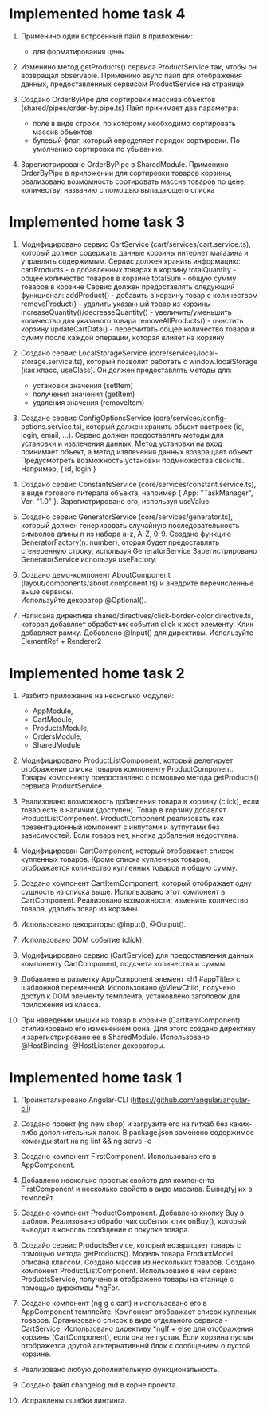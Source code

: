 # Implemented home task 4
1. Применино один встроенный пайп в приложении: 
    - для форматирования цены

2. Изменино метод getProducts() сервиса ProductService так, чтобы он возвращал observable. 
   Применино async пайп для отображения данных, предоставленных сервисом ProductService на странице.

3. Создано OrderByPipe для сортировки массива объектов (shared/pipes/order-by.pipe.ts)
   Пайп принимает два параметра: 
   - поле в виде строки, по которому необходимо сортировать массив объектов
   - булевый флаг, который определяет порядок сортировки. По умолчанию сортировка по убыванию.

4. Зарегистрировано OrderByPipe в SharedModule.
   Применино OrderByPipe в приложении для сортировки товаров корзины, 
   реализовано возмомность сортировать массив товаров по цене, количеству, названию 
   c помощью выпадающего списка


# Implemented home task 3
1. Модифицировано сервис CartService (cart/services/cart.service.ts), который должен содержать данные корзины интернет магазина и управлять содержимым.
    Сервис должен хранить информацию: 
        cartProducts - о добавленных товарах в корзину
        totalQuantity - общее количество товаров в корзине
        totalSum - общую сумму товаров в корзине
    Сервис должен предоставлять следующий функционал:
        addProduct() - добавить в корзину товар с количеством
        removeProduct() - удалить указанный товар из корзины
        increaseQuantity()/decreaseQuantity() - увеличить/уменьшить количество для указаного товара
        removeAllProducts() - очистить корзину
        updateCartData() - пересчитать общее количество товара и сумму после каждой операции, которая влияет на корзину
2. Создано сервис LocalStorageService (core/services/local-storage.service.ts), который позволит работать 
   с window.localStorage (как класс, useClass). 
   Он должен предоставлять методы для:
    - установки значения (setItem)
    - получения значения (getItem)
    - удаления значения (removeItem)

3. Создано сервис ConfigOptionsService (core/services/config-options.service.ts), который должен хранить объект настроек (id, login, email, ...).
   Сервис должен предоставлять методы для установки и извлечения данных. Метод установки на вход принимает объект,
   а метод извлечения данных возвращает объект. Предусмотреть возможность установки подмножества свойств.
   Например, { id, login } 

4. Создано сервис ConstantsService (core/services/constant.service.ts), в виде готового литерала объекта,
   например { App: "TaskManager", Ver: "1.0" }. Зарегистрировано его, используя useValue.

5. Создано сервис GeneratorService (core/services/generator.ts), который должен генерировать случайную последовательность символов длины n 
   из набора a-z, A-Z, 0-9. Создано функцию GeneratorFactory(n: number), оторая будет предоставлять сгенеренную строку, используя GeneratorService
   Зарегистрировано GeneratorService используя useFactory. 

6. Создано демо-компонент AboutComponent (layout/components/about.component.ts) и внедрите перечисленные выше сервисы.  
   Используйте декоратор @Optional().

8. Написана директива shared/directives/click-border-color.directive.ts, которая добавляет обработчик события click к хост элементу. 
   Клик добавляет рамку. 
   Добавлено @Input() для директивы. Используйте ElementRef + Renderer2


# Implemented home task 2
1. Разбито приложение на несколько модулей:
    - AppModule, 
    - CartModule, 
    - ProductsModule, 
    - OrdersModule, 
    - SharedModule
    
2. Модифицировано ProductListComponent, который делегирует отображение списка товаров
   компоненту ProductComponent. Товары компоненту предоставлено с помощью метода getProducts() сервиса ProductService.

3. Реализовано возможность добавления товара в корзину (click), если товар есть в наличии (доступен). 
   Товар в корзину добавлят ProductListComponent. 
   ProductComponent реализовать как презентационный компонент с инпутами и аутпутами без зависимостей.
   Если товара нет, кнопка добаления недоступна.

4. Модифицирован CartComponent, который отображает список купленных товаров. 
   Кроме списка купленных товаров, отображается количество купленных товаров и общую сумму.

5. Создано компонент СartItemComponent, который отображает одну сущность из списка выше. 
   Использовано этот компонент в CartComponent. 
   Реализовано возможности: изменить количество товара, удалить товар из корзины.

6. Использовано декораторы: @Input(), @Output().

9. Использовано DOM событие (click).

10. Модифицировано сервис (CartService) для предоставления данных компоненту CartComponent, 
   подсчета количества и суммы.

11. Добавлено в разметку AppComponent элемент <h1 #appTitle></h1> с шаблонной переменной.
    Использовано @ViewChild, получено доступ к DOM элементу темплейта, 
    установлено заголовок для приложения из класса.

12. При наведении мышки на товар в корзине (CartItemComponent) стилизировано его изменением фона. 
    Для этого создано директиву и зарегистрировано ее в SharedModule.
    Использовано @HostBinding, @HostListener декораторы.

# Implemented home task 1

1. Проинсталировано Angular-CLI (https://github.com/angular/angular-cli) 
  
2. Создано проект (ng new shop) и загрузите его на гитхаб без каких-либо дополнительных папок.
   В package.json заменено содержимое команды start на ng lint && ng serve -o

3. Создано компонент FirstComponent. Использовано его в AppComponent.

4. Добавлено несколько простых свойств для компонента FirstComponent и несколько свойств в виде массива. Выведtyj их в темплейт

5. Создано компонент ProductComponent. Добавлено кнопку Buy в шаблон. Реализовано обработчик события клик onBuy(), 
   который выводит в консоль сообщение о покупке товара.

6. Создайо сервис ProductsService, который возвращает товары с помощью метода getProducts(). 
   Модель товара ProductModel описана классом. 
   Создано массив из нескольких товаров. 
   Создано компонент ProductListComponent. Использовано в нем сервис ProductsService, получено и отображено товары на станице 
   c помощью директивы *ngFor.

7. Создано компонент (ng g c cart) и использовано его в AppComponent темплейте. Компонент отображает список купленых товаров. 
   Организовано список в виде отдельного сервиса - CartService.  Использовано директиву *ngIf + else для отображения корзины (CartComponent), если она не пустая.
   Если корзина пустая отображетса другой альтернативный блок с сообщением о пустой корзине.

8. Реализовано любую дополнительную функциональность.

9. Создано файл changelog.md в корне проекта.

10. Исправлены ошибки линтинга.
